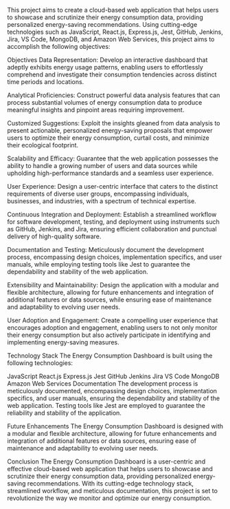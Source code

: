 This project aims to create a cloud-based web application that helps users to showcase and scrutinize their energy consumption data, providing personalized energy-saving recommendations. Using cutting-edge technologies such as JavaScript, React.js, Express.js, Jest, GitHub, Jenkins, Jira, VS Code, MongoDB, and Amazon Web Services, this project aims to accomplish the following objectives:

Objectives
Data Representation: Develop an interactive dashboard that adeptly exhibits energy usage patterns, enabling users to effortlessly comprehend and investigate their consumption tendencies across distinct time periods and locations.

Analytical Proficiencies: Construct powerful data analysis features that can process substantial volumes of energy consumption data to produce meaningful insights and pinpoint areas requiring improvement.

Customized Suggestions: Exploit the insights gleaned from data analysis to present actionable, personalized energy-saving proposals that empower users to optimize their energy consumption, curtail costs, and minimize their ecological footprint.

Scalability and Efficacy: Guarantee that the web application possesses the ability to handle a growing number of users and data sources while upholding high-performance standards and a seamless user experience.

User Experience: Design a user-centric interface that caters to the distinct requirements of diverse user groups, encompassing individuals, businesses, and industries, with a spectrum of technical expertise.

Continuous Integration and Deployment: Establish a streamlined workflow for software development, testing, and deployment using instruments such as GitHub, Jenkins, and Jira, ensuring efficient collaboration and punctual delivery of high-quality software.

Documentation and Testing: Meticulously document the development process, encompassing design choices, implementation specifics, and user manuals, while employing testing tools like Jest to guarantee the dependability and stability of the web application.

Extensibility and Maintainability: Design the application with a modular and flexible architecture, allowing for future enhancements and integration of additional features or data sources, while ensuring ease of maintenance and adaptability to evolving user needs.

User Adoption and Engagement: Create a compelling user experience that encourages adoption and engagement, enabling users to not only monitor their energy consumption but also actively participate in identifying and implementing energy-saving measures.

Technology Stack
The Energy Consumption Dashboard is built using the following technologies:

JavaScript
React.js
Express.js
Jest
GitHub
Jenkins
Jira
VS Code
MongoDB
Amazon Web Services
Documentation
The development process is meticulously documented, encompassing design choices, implementation specifics, and user manuals, ensuring the dependability and stability of the web application. Testing tools like Jest are employed to guarantee the reliability and stability of the application.

Future Enhancements
The Energy Consumption Dashboard is designed with a modular and flexible architecture, allowing for future enhancements and integration of additional features or data sources, ensuring ease of maintenance and adaptability to evolving user needs.

Conclusion
The Energy Consumption Dashboard is a user-centric and effective cloud-based web application that helps users to showcase and scrutinize their energy consumption data, providing personalized energy-saving recommendations. With its cutting-edge technology stack, streamlined workflow, and meticulous documentation, this project is set to revolutionize the way we monitor and optimize our energy consumption.
